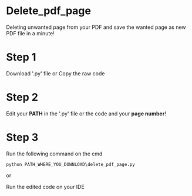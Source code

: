 # Delete_pdf_page
Deleting unwanted page from your PDF and save the wanted page as new PDF file in a minute!

# Step 1
Download '.py' file or Copy the raw code

# Step 2 
Edit your **PATH** in the '.py' file or the code and your **page number**!

# Step 3 
Run the following command on the cmd

`python PATH_WHERE_YOU_DOWNLOAD\delete_pdf_page.py`

or 

Run the edited code on your IDE

